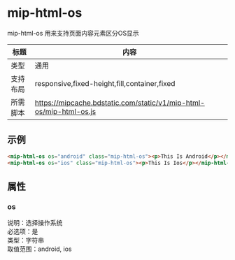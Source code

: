 # mip-html-os

mip-html-os 用来支持页面内容元素区分OS显示

标题|内容
----|----
类型|通用
支持布局|responsive,fixed-height,fill,container,fixed
所需脚本|https://mipcache.bdstatic.com/static/v1/mip-html-os/mip-html-os.js

## 示例

```html
<mip-html-os os="android" class="mip-html-os"><p>This Is Android</p></mip-html-os>
<mip-html-os os="ios" class="mip-html-os"><p>This Is Ios</p></mip-html-os>
```

## 属性

### os

说明：选择操作系统  
必选项：是  
类型：字符串  
取值范围：android, ios  

